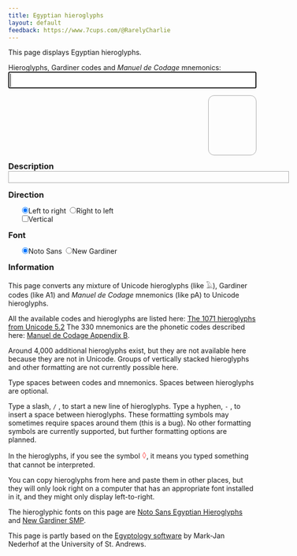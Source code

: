 ```yaml
---
title: Egyptian hieroglyphs
layout: default
feedback: https://www.7cups.com/@RarelyCharlie
---
```

This page displays Egyptian hieroglyphs.
<script src="/assets/hieromap.js"></script>
<style>
@import url(//fonts.googleapis.com/earlyaccess/notosansegyptianhieroglyphs.css);
@font-face {
  font-family: 'NewGardiner';
  font-style: normal;
  font-weight: 400;
  src: url(/assets/NewGardinerSMP.ttf) format('truetype');
	}
input {margin: 0;}
#latin {font-size: 24px; width: 100%;}
#egypt {font-family: 'Noto Sans Egyptian Hieroglyphs';
	font-size: 72px; line-height: 120px;
	overflow-wrap: break-word;
	border: 1px solid #aaa; margin: 0;
	border-radius: 12px; padding: 0 12px;
	min-height: 120px; min-width: 1em;
	float: right; margin-bottom: 12px;
	transform: scaleX(-1);
	writing-mode: vertical-rl;}
#egypt+* {clear: both;}
del {color: #f88; text-decoration: none;}
.indent {margin-left: 2em;}
.warning {color: #a00;}
#english {min-height: 1em; width: 40em; border: 1px solid #aaa; padding: 4px;
	max-height: 6.5em; overflow-y: auto; margin: 0 0 1em 0;}
hr {margin: 2px 0;}
h3 {margin: 0;}
</style>

<p><label for="latin">Hieroglyphs, Gardiner codes and <em>Manuel de Codage</em> mnemonics:</label><br/>
<input type="text" id="latin" autofocus autocomplete="off" autocorrect="off" autocapitalize="off" spellcheck="false"/></p>

<div id="egypt"></div>

### Description
<div id="english"></div>

### Direction
<p class="indent">
<label for="dirltr"><input type="radio" id="dirltr" name="dir" onclick="flip(false)" checked>Left to right</label>&nbsp;
<label for="dirrtl"><input type="radio" id="dirrtl" name="dir" onclick="flip(true)">Right to left</label><br/>
<label for="dirvert"><input type="checkbox" id="dirvert" name="dirvert" onclick="vert(this)">Vertical</label>
</p>

### Font
<p class="indent">
<label for="fontn"><input type="radio" id="fontn" name="font" checked onclick="font(true)">Noto Sans</label>&nbsp;
<label for="fontg"><input type="radio" id="fontg" name="font" onclick="font(false)">New Gardiner</label>
</p>

### Information
This page converts any mixture of Unicode hieroglyphs (like 𓄿), Gardiner codes (like A1) and <em>Manuel de Codage</em> mnemonics (like pA) to Unicode hieroglyphs.

All the available codes and hieroglyphs are listed here: [The 1071 hieroglyphs from Unicode 5.2](https://mjn.host.cs.st-andrews.ac.uk/egyptian/unicode/tablemain.html) The 330 mnemonics are the phonetic codes described here: [Manuel de Codage Appendix B](http://www.catchpenny.org/codage/#app2).

Around 4,000 additional hieroglyphs exist, but they are not available here because they are not in Unicode. Groups of vertically stacked hieroglyphs and other formatting are not currently possible here.

Type spaces between codes and mnemonics. Spaces between hieroglyphs are optional.

Type a slash, `/` , to start a new line of hieroglyphs. Type a hyphen, `-` , to insert a space between hieroglyphs. These formatting symbols may sometimes require spaces around them (this is a bug). No other formatting symbols are currently supported, but further formatting options are planned.

In the hieroglyphs, if you see the symbol <big><del>&#9674;</del></big>, it means you typed something that cannot be interpreted.

You can copy hieroglyphs from here and paste them in other places, but they will only look right on a computer that has an appropriate font installed in it, and they might only display left-to-right.

The hieroglyphic fonts on this page are [Noto Sans Egyptian Hieroglyphs](https://www.google.com/get/noto/#sans-egyp) and [New Gardiner SMP](https://mjn.host.cs.st-andrews.ac.uk/egyptian/fonts/newgardiner.html).

This page is partly based on the [Egyptology software](https://mjn.host.cs.st-andrews.ac.uk/egyptian/) by Mark-Jan Nederhof at the University of St. Andrews.

<script>
latin = document.getElementById('latin')
egypt = document.getElementById('egypt')
warning = document.getElementById('warning')
english = document.getElementById('english')
pending = null

addEventListener('keyup', () => {
	if (pending) clearTimeout(pending)
	pending = setTimeout(() => {
		english.innerHTML = ''
		var h = '', e = ''
		latin.value.split(/(?=[ \/-])/).forEach((p) => {
			p = p.replace(/\s/, '')
			var c
			while ((c = p.codePointAt(0)) >127) {
				p = p.substr(1)
				if (c < 77824) continue
				h += String.fromCodePoint(c)
				if (e) e += '<br/>'
				e += getdesc(codemap[c - 77824], true)
				}
			if (p == '/') h += '<br/>', p = p.substr(1), e += '<br/>— — —'
			else if (p == '-') h += '\u2002', p = p.substr(1), e += '<br/>·'
			if (p == '') return
			else {
				if (p in mnemmap) p = mnemmap[p]
				var i = codemap.indexOf(p)
				if (i >= 0) {
					h += String.fromCodePoint(77824 + i)
					if (e) e += '<br/>'
					e += getdesc(p, true)
					}
				else {
					h += '<del>\u25ca</del>'
					if (e) e += '<br/>'
					e += '<span class="warning">' + p + ': unknown</span>'
					}
				}
			}) // foreach p
		egypt.innerHTML = h
		english.innerHTML = e
		english.scrollTop = english.scrollHeight
		}, 600) // timeout
	}) // keypress
	
flip = function (rtl) {
	var s = egypt.style
	s.float = rtl? 'right' : 'left'
	s.transform = rtl? 'scaleX(-1)' : 'none'
	}
flip(false)

vert = function (box) {
	egypt.style.writingMode = box.checked? 'vertical-rl' : 'initial'
	}
vert({checked: false;})
	
font = function (noto) {
	var s = egypt.style 
	s.fontFamily = noto? 'Noto Sans Egyptian Hieroglyphs' : 'NewGardiner'
	s.letterSpacing = noto? '0' : '6px'
	}
font(true)
	
getdesc = function (p, sentence) {
	var t = descmap[p]
	if (t.indexOf('[') >= 0) {
		var ff = t.split('['), t = ''
		ff.forEach(f => {
			if (f.indexOf(']') > 0) {
				var p = f.replace(/\].*/, '')
				var r = f.replace(/.+]/, '')
				t += getdesc(p, false) + ' (' + p + ') ' + r
				}
			else t += f
			})
		}
	if (sentence) t = p + ': ' + t.charAt(0).toUpperCase() + t.substr(1)
	return t
	}
</script>
